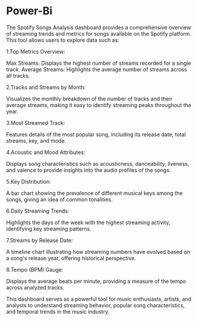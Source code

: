 # Power-Bi

The Spotify Songs Analysis dashboard provides a comprehensive overview of streaming trends and metrics for songs available on the Spotify platform. This tool allows users to explore data such as:



1.Top Metrics Overview:



Max Streams: Displays the highest number of streams recorded for a single track.
Average Streams: Highlights the average number of streams across all tracks.


2.Tracks and Streams by Month:

Visualizes the monthly breakdown of the number of tracks and their average streams, making it easy to identify streaming peaks throughout the year.


3.Most Streamed Track:

Features details of the most popular song, including its release date, total streams, key, and mode.


4.Acoustic and Mood Attributes:

Displays song characteristics such as acousticness, danceability, liveness, and valence to provide insights into the audio profiles of the songs.


5.Key Distribution:

A bar chart showing the prevalence of different musical keys among the songs, giving an idea of common tonalities.


6.Daily Streaming Trends:

Highlights the days of the week with the highest streaming activity, identifying key streaming patterns.


7.Streams by Release Date:

A timeline chart illustrating how streaming numbers have evolved based on a song's release year, offering historical perspective.


8.Tempo (BPM) Gauge:

Displays the average beats per minute, providing a measure of the tempo across analyzed tracks.


This dashboard serves as a powerful tool for music enthusiasts, artists, and analysts to understand streaming behavior, popular song characteristics, and temporal trends in the music industry.
